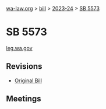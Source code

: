 [wa-law.org](/) > [bill](/bill/) > [2023-24](/bill/2023-24/) > [SB 5573](/bill/2023-24/sb/5573/)

# SB 5573
[leg.wa.gov](https://app.leg.wa.gov/billsummary?BillNumber=5573&Year=2023&Initiative=false)

## Revisions
* [Original Bill](1/)

## Meetings